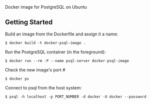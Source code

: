 Docker image for PostgreSQL on Ubuntu

## Getting Started

Build an image from the Dockerfile and assign it a name:

```
$ docker build -t docker-psql-image .
```

Run the PostgreSQL container (in the foreground):

```
$ docker run --rm -P --name psql-server docker-psql-image
```

Check the new image's port #

```
$ docker ps
```

Connect to psql from the host system:

```
$ psql -h localhost -p PORT_NUMBER -d docker -U docker --password
